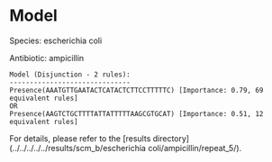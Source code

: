 
# Model

Species: escherichia coli

Antibiotic: ampicillin

```
Model (Disjunction - 2 rules):
------------------------------
Presence(AAATGTTGAATACTCATACTCTTCCTTTTTC) [Importance: 0.79, 69 equivalent rules]
OR
Presence(AAGTCTGCTTTTATTATTTTTAAGCGTGCAT) [Importance: 0.51, 12 equivalent rules]

```

For details, please refer to the [results directory](../../../../../results/scm_b/escherichia coli/ampicillin/repeat_5/).

